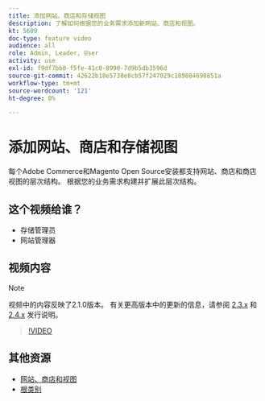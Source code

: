 ```yaml
---
title: 添加网站、商店和存储视图
description: 了解如何根据您的业务需求添加新网站、商店和视图。
kt: 5609
doc-type: feature video
audience: all
role: Admin, Leader, User
activity: use
exl-id: f9df7bb0-f5fe-41c0-8990-7d9b5db3596d
source-git-commit: 42622b18e5738e8cb57f247029c189884698851a
workflow-type: tm+mt
source-wordcount: '121'
ht-degree: 0%

---
```


# 添加网站、商店和存储视图

每个Adobe Commerce和Magento Open Source安装都支持网站、商店和商店视图的层次结构。 根据您的业务需求构建并扩展此层次结构。

## 这个视频给谁？

- 存储管理员
- 网站管理器

## 视频内容

>[!NOTE]
>
>视频中的内容反映了2.1.0版本。 有关更高版本中的更新的信息，请参阅 [2.3.x](https://devdocs.magento.com/guides/v2.3/release-notes/bk-release-notes.html) 和 [2.4.x](https://devdocs.magento.com/guides/v2.4/release-notes/bk-release-notes.html) 发行说明。

>[!VIDEO](https://video.tv.adobe.com/v/35787?quality=12&learn=on)

## 其他资源

- [网站、商店和视图](https://docs.magento.com/user-guide/stores/websites-stores-views.html)
- [根类别](https://docs.magento.com/user-guide/catalog/category-root.html)
